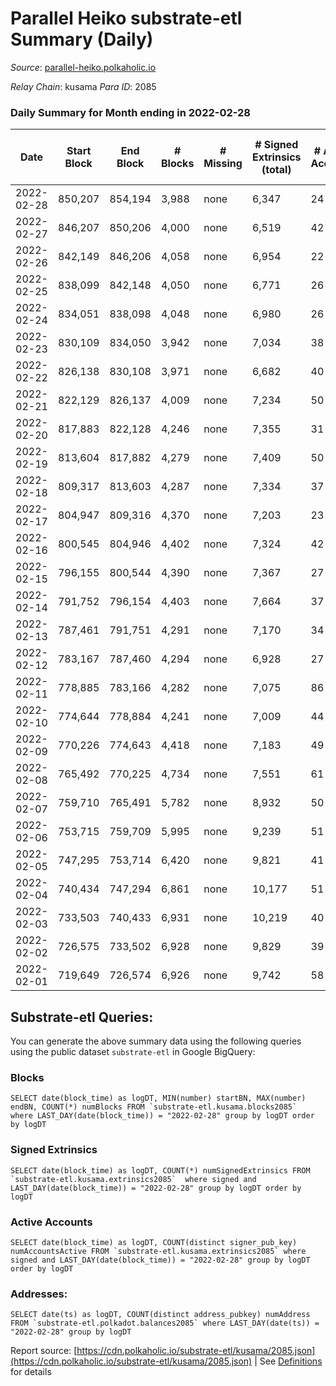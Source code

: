 # Parallel Heiko substrate-etl Summary (Daily)

_Source_: [parallel-heiko.polkaholic.io](https://parallel-heiko.polkaholic.io)

*Relay Chain*: kusama
*Para ID*: 2085



### Daily Summary for Month ending in 2022-02-28


| Date | Start Block | End Block | # Blocks | # Missing | # Signed Extrinsics (total) | # Active Accounts | # Addresses with Balances | # Events | # Transfers | # XCM Transfers In | # XCM Transfers Out |
| ---- | ----------- | --------- | -------- | --------- | --------------------------- | ----------------- | ------------------------- | -------- | ----------- | ------------------ | ------------------- |
| 2022-02-28 | 850,207 | 854,194 | 3,988 | none  | 6,347 | 24 | 10,959 | 33,962 | 574 ($0.001) |   |   |
| 2022-02-27 | 846,207 | 850,206 | 4,000 | none  | 6,519 | 42 | 10,959 | 34,957 | 837 ($0.002) |   |   |
| 2022-02-26 | 842,149 | 846,206 | 4,058 | none  | 6,954 | 22 | 10,959 | 36,483 | 526 ($0.001) |   |   |
| 2022-02-25 | 838,099 | 842,148 | 4,050 | none  | 6,771 | 26 | 10,959 | 35,784 | 573 ($0.89) |   |   |
| 2022-02-24 | 834,051 | 838,098 | 4,048 | none  | 6,980 | 26 | 10,958 | 36,667 | 623 ($0.001) |   |   |
| 2022-02-23 | 830,109 | 834,050 | 3,942 | none  | 7,034 | 38 | 10,958 | 36,764 | 707 ($0.001) |   |   |
| 2022-02-22 | 826,138 | 830,108 | 3,971 | none  | 6,682 | 40 | 10,958 | 35,492 | 773 ($0.90) |   |   |
| 2022-02-21 | 822,129 | 826,137 | 4,009 | none  | 7,234 | 50 | 10,957 | 37,912 | 907 ($4.47) |   |   |
| 2022-02-20 | 817,883 | 822,128 | 4,246 | none  | 7,355 | 31 | 10,956 | 38,714 | 769 ($0.002) |   |   |
| 2022-02-19 | 813,604 | 817,882 | 4,279 | none  | 7,409 | 50 | 10,956 | 39,365 | 1,120 ($8.93) |   |   |
| 2022-02-18 | 809,317 | 813,603 | 4,287 | none  | 7,334 | 37 | 10,956 | 38,815 | 864 ($1.30) |   |   |
| 2022-02-17 | 804,947 | 809,316 | 4,370 | none  | 7,203 | 23 | 10,955 | 38,186 | 609 ($6.21) |   |   |
| 2022-02-16 | 800,545 | 804,946 | 4,402 | none  | 7,324 | 42 | 10,955 | 39,085 | 940 ($0.002) |   | 1 ($153.24) |
| 2022-02-15 | 796,155 | 800,544 | 4,390 | none  | 7,367 | 27 | 10,954 | 38,940 | 662 (-) |   |   |
| 2022-02-14 | 791,752 | 796,154 | 4,403 | none  | 7,664 | 37 | 10,954 | 40,459 | 955 (-) |   |   |
| 2022-02-13 | 787,461 | 791,751 | 4,291 | none  | 7,170 | 34 | 10,953 | 38,129 | 833 (-) |   |   |
| 2022-02-12 | 783,167 | 787,460 | 4,294 | none  | 6,928 | 27 | 10,952 | 37,015 | 671 ($3,736.52) |   |   |
| 2022-02-11 | 778,885 | 783,166 | 4,282 | none  | 7,075 | 86 | 10,944 | 37,770 | 870 ($4,713.17) |   |   |
| 2022-02-10 | 774,644 | 778,884 | 4,241 | none  | 7,009 | 44 | 10,943 | 37,641 | 1,073 ($0.001) |   |   |
| 2022-02-09 | 770,226 | 774,643 | 4,418 | none  | 7,183 | 49 | 10,943 | 38,720 | 1,102 ($989.55) |   |   |
| 2022-02-08 | 765,492 | 770,225 | 4,734 | none  | 7,551 | 61 | 10,943 | 41,120 | 1,390 ($8,937.08) |   |   |
| 2022-02-07 | 759,710 | 765,491 | 5,782 | none  | 8,932 | 50 | 10,943 | 48,692 | 1,341 ($0.004) |   |   |
| 2022-02-06 | 753,715 | 759,709 | 5,995 | none  | 9,239 | 51 | 10,943 | 50,197 | 1,192 ($0.002) |   |   |
| 2022-02-05 | 747,295 | 753,714 | 6,420 | none  | 9,821 | 41 | 10,943 | 53,231 | 1,061 ($0.003) |   |   |
| 2022-02-04 | 740,434 | 747,294 | 6,861 | none  | 10,177 | 51 | 10,943 | 55,623 | 1,138 ($0.002) |   |   |
| 2022-02-03 | 733,503 | 740,433 | 6,931 | none  | 10,219 | 40 | 10,943 | 56,025 | 1,201 ($1,116.20) |   |   |
| 2022-02-02 | 726,575 | 733,502 | 6,928 | none  | 9,829 | 39 | 10,922 | 54,234 | 1,018 ($49.71) |   |   |
| 2022-02-01 | 719,649 | 726,574 | 6,926 | none  | 9,742 | 58 | 10,921 | 54,123 | 1,237 ($141.77) |   |   |

## Substrate-etl Queries:
You can generate the above summary data using the following queries using the public dataset `substrate-etl` in Google BigQuery:


### Blocks
```
SELECT date(block_time) as logDT, MIN(number) startBN, MAX(number) endBN, COUNT(*) numBlocks FROM `substrate-etl.kusama.blocks2085`  where LAST_DAY(date(block_time)) = "2022-02-28" group by logDT order by logDT
```


### Signed Extrinsics
```
SELECT date(block_time) as logDT, COUNT(*) numSignedExtrinsics FROM `substrate-etl.kusama.extrinsics2085`  where signed and LAST_DAY(date(block_time)) = "2022-02-28" group by logDT order by logDT
```


### Active Accounts
```
SELECT date(block_time) as logDT, COUNT(distinct signer_pub_key) numAccountsActive FROM `substrate-etl.kusama.extrinsics2085` where signed and LAST_DAY(date(block_time)) = "2022-02-28" group by logDT order by logDT
```


### Addresses:
```
SELECT date(ts) as logDT, COUNT(distinct address_pubkey) numAddress FROM `substrate-etl.polkadot.balances2085` where LAST_DAY(date(ts)) = "2022-02-28" group by logDT
```



Report source: [https://cdn.polkaholic.io/substrate-etl/kusama/2085.json](https://cdn.polkaholic.io/substrate-etl/kusama/2085.json) | See [Definitions](/DEFINITIONS.md) for details
